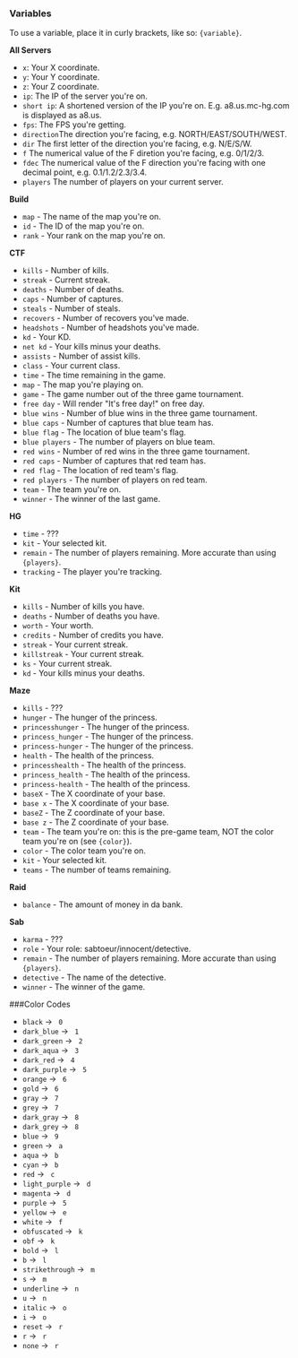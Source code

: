 ### Variables
To use a variable, place it in curly brackets, like so: `{variable}`.

**All Servers**
- `x`: Your X coordinate.
- `y`: Your Y coordinate.
- `z`: Your Z coordinate.
- `ip`: The IP of the server you're on.
- `short ip`: A shortened version of the IP you're on. E.g. a8.us.mc-hg.com is displayed as a8.us.
- `fps`: The FPS you're getting.
- `direction`The direction you're facing, e.g. NORTH/EAST/SOUTH/WEST.
- `dir` The first letter of the direction you're facing, e.g. N/E/S/W.
- `f` The numerical value of the F diretion you're facing, e.g. 0/1/2/3.
- `fdec` The numerical value of the F direction you're facing with one decimal point, e.g. 0.1/1.2/2.3/3.4.
- `players` The number of players on your current server.

**Build**
- `map` - The name of the map you're on.
- `id` - The ID of the map you're on.
- `rank` - Your rank on the map you're on.

**CTF**
- `kills` - Number of kills.
- `streak` - Current streak.
- `deaths` - Number of deaths.
- `caps` - Number of captures.
- `steals` - Number of steals.
- `recovers` - Number of recovers you've made.
- `headshots` - Number of headshots you've made.
- `kd` - Your KD.
- `net kd` - Your kills minus your deaths.
- `assists` - Number of assist kills.
- `class` - Your current class.
- `time` - The time remaining in the game.
- `map` - The map you're playing on.
- `game` - The game number out of the three game tournament.
- `free day` - Will render "It's free day!" on free day.
- `blue wins` - Number of blue wins in the three game tournament.
- `blue caps` - Number of captures that blue team has.
- `blue flag` - The location of blue team's flag.
- `blue players` - The number of players on blue team.
- `red wins` - Number of red wins in the three game tournament.
- `red caps` - Number of captures that red team has.
- `red flag` - The location of red team's flag.
- `red players` - The number of players on red team.
- `team` - The team you're on.
- `winner` - The winner of the last game.

**HG**
- `time` - ???
- `kit` - Your selected kit.
- `remain` - The number of players remaining. More accurate than using `{players}`.
- `tracking` - The player you're tracking.

**Kit**
- `kills` - Number of kills you have.
- `deaths` - Number of deaths you have.
- `worth` - Your worth.
- `credits` - Number of credits you have.
- `streak` - Your current streak.
- `killstreak` - Your current streak.
- `ks` - Your current streak.
- `kd` - Your kills minus your deaths.

**Maze**
- `kills` - ???
- `hunger` - The hunger of the princess.
- `princesshunger` - The hunger of the princess.
- `princess_hunger` - The hunger of the princess.
- `princess-hunger` - The hunger of the princess.
- `health` - The health of the princess.
- `princesshealth` - The health of the princess.
- `princess_health` - The health of the princess.
- `princess-health` - The health of the princess.
- `baseX` - The X coordinate of your base.
- `base x` - The X coordinate of your base.
- `baseZ` - The Z coordinate of your base.
- `base z` - The Z coordinate of your base.
- `team` - The team you're on: this is the pre-game team, NOT the color team you're on (see `{color}`).
- `color` - The color team you're on.
- `kit` - Your selected kit.
- `teams` - The number of teams remaining.

**Raid**
- `balance` - The amount of money in da bank.

**Sab**
- `karma` - ???
- `role` - Your role: sabtoeur/innocent/detective.
- `remain` - The number of players remaining. More accurate than using `{players}`.
- `detective` - The name of the detective.
- `winner` - The winner of the game.

###Color Codes
- `black` -> ` 0`
- `dark_blue` -> ` 1`
- `dark_green` -> ` 2`
- `dark_aqua` -> ` 3`
- `dark_red` -> ` 4`
- `dark_purple` -> ` 5`
- `orange` -> ` 6`
- `gold` -> ` 6`
- `gray` -> ` 7`
- `grey` -> ` 7`
- `dark_gray` -> ` 8`
- `dark_grey` -> ` 8`
- `blue` -> ` 9`
- `green` -> ` a`
- `aqua` -> ` b`
- `cyan` -> ` b`
- `red` -> ` c`
- `light_purple` -> ` d`
- `magenta` -> ` d`
- `purple` -> ` 5`
- `yellow` -> ` e`
- `white` -> ` f`
- `obfuscated` -> ` k`
- `obf` -> ` k`
- `bold` -> ` l`
- `b` -> ` l`
- `strikethrough` -> ` m`
- `s` -> ` m`
- `underline` -> ` n`
- `u` -> ` n`
- `italic` -> ` o`
- `i` -> ` o`
- `reset` -> ` r`
- `r` -> ` r`
- `none` -> ` r`
